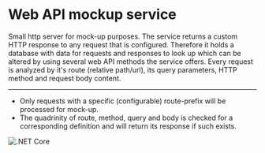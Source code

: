 # Web API mockup service
Small http server for mock-up purposes. The service returns a custom HTTP response to any request that is configured. Therefore it holds a database with data for requests and responses to look up which can be altered by using several web API methods the service offers. Every request is analyzed by it's route (relative path/url), its query parameters, HTTP method and request body content.

---

* Only requests with a specific (configurable) route-prefix will be processed for mock-up.
* The quadrinity of route, method, query and body is checked for a corresponding definition and will return its response if such exists.

![.NET Core](https://github.com/schleeke/webapimock/workflows/.NET%20Core/badge.svg)
